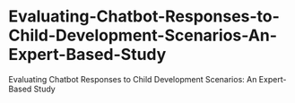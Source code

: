 # Evaluating-Chatbot-Responses-to-Child-Development-Scenarios-An-Expert-Based-Study
Evaluating Chatbot Responses to Child Development Scenarios:  An Expert-Based Study
